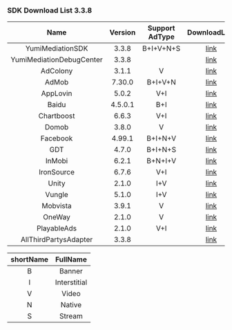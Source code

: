 ### SDK Download List 3.3.8
 
|    Name     | Version  | Support AdType | DownloadLink | Note |
| :---------: | :------: | :------------: | :----------: | :--: |
|    YumiMediationSDK    |  3.3.8  |    B+I+V+N+S     |   [link](http://adsdk.yumimobi.com/iOS/Archived/3.3.8/YumiMediationSDK-iOS.tar.bz2)   |      |
|    YumiMediationDebugCenter    |  3.3.8  |         |   [link](http://adsdk.yumimobi.com/iOS/Archived/3.3.8/YumiMediationDebugCenter-iOS.tar.bz2)   |      |
|    AdColony    |  3.1.1  |   V      |   [link](http://adsdk.yumimobi.com/iOS/Archived/3.3.8/YumiMediationAdColony.tar.bz2)   |      |
|    AdMob    |  7.30.0  |   B+I+V+N      |   [link](http://adsdk.yumimobi.com/iOS/Archived/3.3.8/YumiMediationAdMob.tar.bz2)   |      |
|    AppLovin    |  5.0.2  |   V+I      |   [link](http://adsdk.yumimobi.com/iOS/Archived/3.3.8/YumiMediationAppLovin.tar.bz2)   |      |
|    Baidu    |  4.5.0.1  |   B+I      |   [link](http://adsdk.yumimobi.com/iOS/Archived/3.3.8/YumiMediationBaidu.tar.bz2)   |      |
|    Chartboost    |  6.6.3  |   V+I      |   [link](http://adsdk.yumimobi.com/iOS/Archived/3.3.8/YumiMediationChartboost.tar.bz2)   |      |
|    Domob    |  3.8.0  |   V      |   [link](http://adsdk.yumimobi.com/iOS/Archived/3.3.8/YumiMediationDomob.tar.bz2)   |      |
|    Facebook    |  4.99.1  |   B+I+N+V      |   [link](http://adsdk.yumimobi.com/iOS/Archived/3.3.8/YumiMediationFacebook.tar.bz2)   |      |
|    GDT    |  4.7.0  |   B+I+N+S      |   [link](http://adsdk.yumimobi.com/iOS/Archived/3.3.8/YumiMediationGDT.tar.bz2)   |      |
|    InMobi    |  6.2.1  |   B+N+I+V      |   [link](http://adsdk.yumimobi.com/iOS/Archived/3.3.8/YumiMediationInMobi.tar.bz2)   |      |
|    IronSource    |  6.7.6  |   V+I      |   [link](http://adsdk.yumimobi.com/iOS/Archived/3.3.8/YumiMediationIronSource.tar.bz2)   |      |
|    Unity    |  2.1.0  |   I+V      |   [link](http://adsdk.yumimobi.com/iOS/Archived/3.3.8/YumiMediationUnity.tar.bz2)   |      |
|    Vungle    |  5.1.0  |   I+V      |   [link](http://adsdk.yumimobi.com/iOS/Archived/3.3.8/YumiMediationVungle.tar.bz2)   |      |
|    Mobvista    |  3.9.1  |   V      |   [link](http://adsdk.yumimobi.com/iOS/Archived/3.3.8/YumiMediationMobvista.tar.bz2)   |      |
|    OneWay    |  2.1.0  |   V      |   [link](http://adsdk.yumimobi.com/iOS/Archived/3.3.8/YumiMediationOneWay.tar.bz2)   |      |
|    PlayableAds    |  2.1.0  |   V+I      |   [link](http://adsdk.yumimobi.com/iOS/Archived/3.3.8/YumiMediationPlayableAds.tar.bz2)   |      |
|    AllThirdPartysAdapter    |  3.3.8  |         |   [link](http://adsdk.yumimobi.com/iOS/Archived/3.3.8/allThirdPartys.tar.bz2)   |      |
 
| shortName |   FullName   |
| :-------: | :----------: |
|     B     |    Banner    |
|     I     | Interstitial |
|     V     |    Video     |
|     N     |    Native    |
|     S     |    Stream    |
